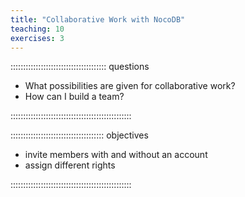 ```yaml
---
title: "Collaborative Work with NocoDB"
teaching: 10
exercises: 3
---
```


:::::::::::::::::::::::::::::::::::::: questions

- What possibilities are given for collaborative work?
- How can I build a team?

::::::::::::::::::::::::::::::::::::::::::::::::

::::::::::::::::::::::::::::::::::::: objectives

- invite members with and without an account
- assign different rights

::::::::::::::::::::::::::::::::::::::::::::::::
